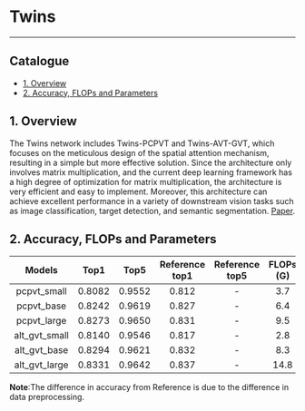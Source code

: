 # Twins
---
## Catalogue

* [1. Overview](#1)
* [2. Accuracy, FLOPs and Parameters](#2)

<a name='1'></a>
## 1. Overview
The Twins network includes Twins-PCPVT and Twins-AVT-GVT, which focuses on the meticulous design of the spatial attention mechanism, resulting in a simple but more effective solution. Since the architecture only involves matrix multiplication, and the current deep learning framework has a high degree of optimization for matrix multiplication, the architecture is very efficient and easy to implement. Moreover, this architecture can achieve excellent performance in a variety of downstream vision tasks such as image classification, target detection, and semantic segmentation. [Paper](https://arxiv.org/abs/2104.13840).

<a name='2'></a>
## 2. Accuracy, FLOPs and Parameters

| Models        | Top1 | Top5 | Reference<br>top1 | Reference<br>top5 | FLOPs<br>(G) | Params<br>(M) |
|:--:|:--:|:--:|:--:|:--:|:--:|:--:|
| pcpvt_small   | 0.8082 | 0.9552 | 0.812 | - | 3.7 | 24.1   |
| pcpvt_base    | 0.8242 | 0.9619 | 0.827 | - | 6.4 | 43.8   |
| pcpvt_large   | 0.8273 | 0.9650 | 0.831 | - | 9.5 | 60.9   |
| alt_gvt_small | 0.8140 | 0.9546 | 0.817 | - | 2.8  | 24   |
| alt_gvt_base  | 0.8294 | 0.9621 | 0.832 | - | 8.3  | 56   |
| alt_gvt_large | 0.8331 | 0.9642 | 0.837 | - | 14.8 | 99.2   |

**Note**:The difference in accuracy from Reference is due to the difference in data preprocessing.
